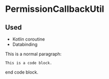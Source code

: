 # PermissionCallbackUtil

## Used
- Kotlin coroutine
- Databinding

This is a normal paragraph:

    This is a code block.
    
end code block.
